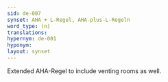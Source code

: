 ```yaml
---
sid: de-007
synset: AHA + L-Regel, AHA-plus-L-Regeln
word_type: (n)
translations: 
hypernym: de-001
hyponym: 
layout: synset
---
```

Extended AHA-Regel to include venting rooms as well.